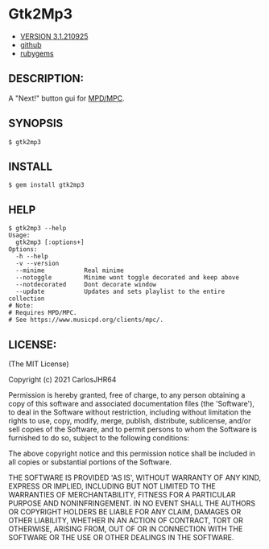 # Gtk2Mp3

* [VERSION 3.1.210925](https://github.com/carlosjhr64/gtk2mp3/releases)
* [github](https://www.github.com/carlosjhr64/gtk2mp3)
* [rubygems](https://rubygems.org/gems/gtk2mp3)

## DESCRIPTION:

A "Next!" button gui for [MPD/MPC](https://www.musicpd.org/).

## SYNOPSIS
```console
$ gtk2mp3
```
## INSTALL
```console
$ gem install gtk2mp3
```
## HELP
```console
$ gtk2mp3 --help
Usage:
  gtk2mp3 [:options+]
Options:
  -h --help
  -v --version
  --minime       	 Real minime
  --notoggle     	 Minime wont toggle decorated and keep above
  --notdecorated 	 Dont decorate window
  --update       	 Updates and sets playlist to the entire collection
# Note:
# Requires MPD/MPC.
# See https://www.musicpd.org/clients/mpc/.
```
## LICENSE:

(The MIT License)

Copyright (c) 2021 CarlosJHR64

Permission is hereby granted, free of charge, to any person obtaining
a copy of this software and associated documentation files (the
'Software'), to deal in the Software without restriction, including
without limitation the rights to use, copy, modify, merge, publish,
distribute, sublicense, and/or sell copies of the Software, and to
permit persons to whom the Software is furnished to do so, subject to
the following conditions:

The above copyright notice and this permission notice shall be
included in all copies or substantial portions of the Software.

THE SOFTWARE IS PROVIDED 'AS IS', WITHOUT WARRANTY OF ANY KIND,
EXPRESS OR IMPLIED, INCLUDING BUT NOT LIMITED TO THE WARRANTIES OF
MERCHANTABILITY, FITNESS FOR A PARTICULAR PURPOSE AND NONINFRINGEMENT.
IN NO EVENT SHALL THE AUTHORS OR COPYRIGHT HOLDERS BE LIABLE FOR ANY
CLAIM, DAMAGES OR OTHER LIABILITY, WHETHER IN AN ACTION OF CONTRACT,
TORT OR OTHERWISE, ARISING FROM, OUT OF OR IN CONNECTION WITH THE
SOFTWARE OR THE USE OR OTHER DEALINGS IN THE SOFTWARE.
